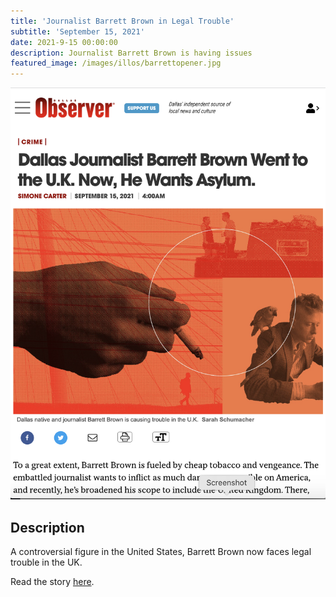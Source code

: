 ```yaml
---
title: 'Journalist Barrett Brown in Legal Trouble'
subtitle: 'September 15, 2021'
date: 2021-9-15 00:00:00
description: Journalist Barrett Brown is having issues
featured_image: /images/illos/barrettopener.jpg
---
```


![](/images/illos/barrettbrownweb.jpg)

## Description
A controversial figure in the United States, Barrett Brown now faces legal trouble in the UK.

Read the story [here](https://www.dallasobserver.com/news/dallas-journalist-barrett-brown-went-to-the-uk-now-he-wants-asylum-12402844). 
